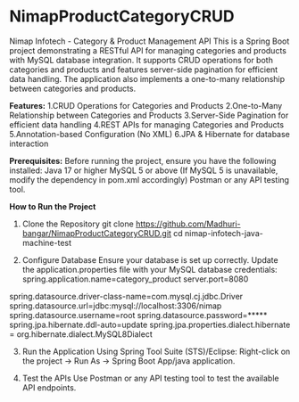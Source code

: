 # NimapProductCategoryCRUD


Nimap Infotech - Category & Product Management API
This is a Spring Boot project demonstrating a RESTful API for managing categories and products with MySQL database integration.
It supports CRUD operations for both categories and products and features server-side pagination for efficient data handling. 
The application also implements a one-to-many relationship between categories and products.

**Features:**
1.CRUD Operations for Categories and Products
2.One-to-Many Relationship between Categories and Products
3.Server-Side Pagination for efficient data handling
4.REST APIs for managing Categories and Products
5.Annotation-based Configuration (No XML)
6.JPA & Hibernate for database interaction

**Prerequisites:**
Before running the project, ensure you have the following installed:
Java 17 or higher
MySQL 5 or above (If MySQL 5 is unavailable, modify the dependency in pom.xml accordingly)
Postman or any API testing tool.

**How to Run the Project**
1. Clone the Repository
git clone https://github.com/Madhuri-bangar/NimapProductCategoryCRUD.git
cd nimap-infotech-java-machine-test

2. Configure Database
Ensure your database is set up correctly. Update the application.properties file with your MySQL database credentials:
spring.application.name=category_product
server.port=8080

spring.datasource.driver-class-name=com.mysql.cj.jdbc.Driver
spring.datasource.url=jdbc:mysql://localhost:3306/nimap
spring.datasource.username=root
spring.datasource.password=*****
spring.jpa.hibernate.ddl-auto=update
spring.jpa.properties.dialect.hibernate = org.hibernate.dialect.MySQL8Dialect   

3. Run the Application
   Using Spring Tool Suite (STS)/Eclipse:
Right-click on the project → Run As → Spring Boot App/java application.

4. Test the APIs
Use Postman or any API testing tool to test the available API endpoints.
